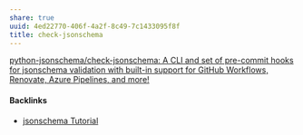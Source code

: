 ```yaml
---
share: true
uuid: 4ed22770-406f-4a2f-8c49-7c1433095f8f
title: check-jsonschema
---
```

[python-jsonschema/check-jsonschema: A CLI and set of pre-commit hooks for jsonschema validation with built-in support for GitHub Workflows, Renovate, Azure Pipelines, and more!](https://github.com/python-jsonschema/check-jsonschema)

#### Backlinks

* [jsonschema Tutorial](/24e80f52-8991-4499-b02c-e313131904d0)